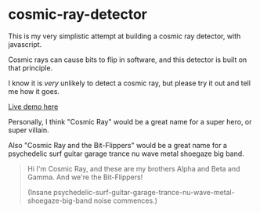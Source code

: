 # cosmic-ray-detector

This is my very simplistic attempt at building a cosmic ray detector, with javascript.

Cosmic rays can cause bits to flip in software, and this detector is built on that principle.

I know it is *very* unlikely to detect a cosmic ray, but please try it out and tell me how it goes.

[Live demo here](https://secretgeek.github.io/cosmic-ray-detector/index.html)

Personally, I think "Cosmic Ray" would be a great name for a super hero, or super villain.

Also "Cosmic Ray and the Bit-Flippers" would be a great name for a psychedelic surf guitar garage trance nu wave metal shoegaze big band.

> Hi I'm Cosmic Ray, and these are my brothers Alpha and Beta and Gamma. And we're the Bit-Flippers!
>
> (Insane psychedelic-surf-guitar-garage-trance-nu-wave-metal-shoegaze-big-band noise commences.)

